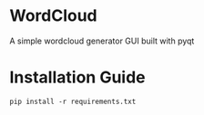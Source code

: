 # WordCloud
A simple wordcloud generator GUI built with pyqt

# Installation Guide
`pip install -r requirements.txt`
